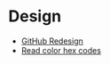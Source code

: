# Design

- [GitHub Redesign](http://tonsky.me/blog/github-redesign/)
- [Read color hex codes](https://www.dotconferences.com/2018/11/david-desandro-read-color-hex-codes)
